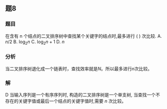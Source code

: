 ## 题8
### 题目
在含有 $\mathrm{n}$ 个结点的二叉排序树中查找某个关键字的结点时,最多进行 ( ) 次比较.
A. $n/2$ 
B. ${\log }_{2}n$ 
C. ${\log }_{2}n + 1$ 
D. $n$
### 分析
当二叉排序树退化成一个链表时，查找效率就是$N$。所以最多进行$n$次比较。
### 解
D
当输入序列是一个有序序列时, 构造的二叉排序树是一个单支树, 当查找一个不存在的关键字值或最后一个结点的关键字值时,需要 $n$ 次比较。
